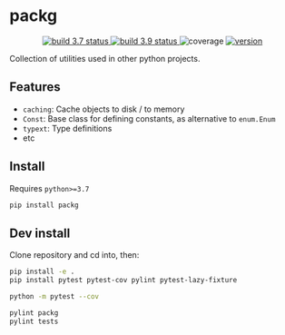 # packg

<p align="center">
<a href="https://github.com/gingsi/packg/actions/workflows/build_py37.yml">
  <img alt="build 3.7 status" title="build 3.7 status" src="https://img.shields.io/github/actions/workflow/status/gingsi/packg/build_py37.yml?branch=main&label=build%203.7" />
</a>
<a href="https://github.com/gingsi/packg/actions/workflows/build_py39.yml">
  <img alt="build 3.9 status" title="build 3.9 status" src="https://img.shields.io/github/actions/workflow/status/gingsi/packg/build_py39.yml?branch=main&label=build%203.9" />
</a>
<img alt="coverage" title="coverage" src="https://raw.githubusercontent.com/gingsi/packg/main/docs/coverage.svg" />
<a href="https://pypi.org/project/packg/">
  <img alt="version" title="version" src="https://img.shields.io/pypi/v/packg?color=success" />
</a>
</p>

Collection of utilities used in other python projects.

## Features

* `caching`: Cache objects to disk / to memory
* `Const`: Base class for defining constants, as alternative to `enum.Enum`
* `typext`: Type definitions
* etc

## Install

Requires `python>=3.7`

```bash
pip install packg
```

## Dev install

Clone repository and cd into, then:

~~~bash
pip install -e .
pip install pytest pytest-cov pylint pytest-lazy-fixture

python -m pytest --cov

pylint packg
pylint tests
~~~
